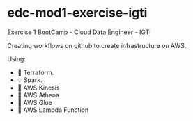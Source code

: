 # edc-mod1-exercise-igti
Exercise 1 BootCamp - Cloud Data Engineer - IGTI

Creating workflows on github to create infrastructure on AWS.

Using: 
- 💾 Terraform.
- 💡 Spark.
- 🔮 AWS Kinesis
- 🔮 AWS Athena
- 🔮 AWS Glue
- 🔮 AWS Lambda Function
